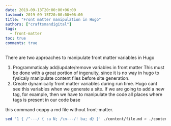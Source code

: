 ```yaml
---
date: 2019-09-13T20:00:00+06:00
lastmod: 2019-09-15T20:00:00+06:00
title: "Front matter manipulation in Hugo"
authors: ["craftsmandigital"]
tags:
  - front-matter 
toc: true
comments: true
---
```


There are two approaches to manipulate front matter variables in Hugo

 1. Programmaticaly add/update/remove variables in front matter
	This must be done with a great portion of ingenuity, since it is no way in hugo to fysicaly manipulate content files before site generation.
 2. Create dynamically front matter variables during run time.
	Hugo cant see this variables when we generate a site. If we are going to add a new tag, for example, then we have to manipulate the code all places where tags is present in our code base

this command coppy a md file without front-matter.

```bash
sed '1 { /^---/ { :a N; /\n---/! ba; d} }' ./content/file.md > ./content/nomater.md
```
<!--stackedit_data:
eyJoaXN0b3J5IjpbMzM4ODM2Njg2XX0=
-->